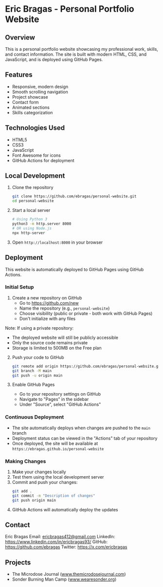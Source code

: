 # Eric Bragas - Personal Portfolio Website

## Overview
This is a personal portfolio website showcasing my professional work, skills, and contact information. The site is built with modern HTML, CSS, and JavaScript, and is deployed using GitHub Pages.

## Features
- Responsive, modern design
- Smooth scrolling navigation
- Project showcase
- Contact form
- Animated sections
- Skills categorization

## Technologies Used
- HTML5
- CSS3
- JavaScript
- Font Awesome for icons
- GitHub Actions for deployment

## Local Development
1. Clone the repository
   ```bash
   git clone https://github.com/ebragas/personal-website.git
   cd personal-website
   ```

2. Start a local server
   ```bash
   # Using Python 3
   python3 -m http.server 8000
   # OR using Node.js
   npx http-server
   ```

3. Open `http://localhost:8000` in your browser

## Deployment
This website is automatically deployed to GitHub Pages using GitHub Actions.

### Initial Setup
1. Create a new repository on GitHub
   - Go to https://github.com/new
   - Name the repository (e.g., `personal-website`)
   - Choose visibility (public or private - both work with GitHub Pages)
   - Don't initialize with any files

Note: If using a private repository:
- The deployed website will still be publicly accessible
- Only the source code remains private
- Storage is limited to 500MB on the Free plan

2. Push your code to GitHub
   ```bash
   git remote add origin https://github.com/ebragas/personal-website.git
   git branch -M main
   git push -u origin main
   ```

3. Enable GitHub Pages
   - Go to your repository settings on GitHub
   - Navigate to "Pages" in the sidebar
   - Under "Source", select "GitHub Actions"

### Continuous Deployment
- The site automatically deploys when changes are pushed to the `main` branch
- Deployment status can be viewed in the "Actions" tab of your repository
- Once deployed, the site will be available at `https://ebragas.github.io/personal-website`

### Making Changes
1. Make your changes locally
2. Test them using the local development server
3. Commit and push your changes:
   ```bash
   git add .
   git commit -m "Description of changes"
   git push origin main
   ```
4. GitHub Actions will automatically deploy the updates

## Contact
Eric Bragas
Email: ericbragas412@gmail.com
LinkedIn: https://www.linkedin.com/in/ericbragas93/
GitHub: https://github.com/ebragas
Twitter: https://x.com/ericbragas

## Projects
- The Microdose Journal (www.themicrodosejournal.com)
- Sonder Burning Man Camp (www.wearesonder.org)
